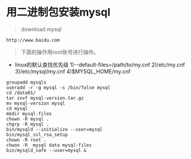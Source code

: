 # 用二进制包安装mysql
> download mysql

`http://www.baidu.com`


> 下面的操作用root账号进行操作。

* linux的默认查找优先级
1)--default-files=/path/to/my.cnf
2)/etc/my.cnf
3)/etc/mysql/my.cnf
4)$MYSQL_HOME/my.cnf


```
groupadd mysqls
useradd -r -g mysql -s /bin/false mysql
cd /data01/
tar zxvf mysql-version.tar.gz
mv mysql-version mysql
cd mysql
mkdir mysql-files
chown -R mysql .
chgrp -R mysql .
bin/mysqld --initialize --user=mysql
bin/mysql_ssl_rsa_setup
chown -R root .
chwon -R  mysql data mysql-files
bin/mysqld_safe --user=mysql &
```